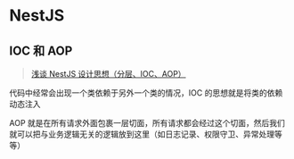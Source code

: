 # NestJS

## IOC 和 AOP

> [浅谈 NestJS 设计思想（分层、IOC、AOP）](https://juejin.cn/post/7192528039945699386)

代码中经常会出现一个类依赖于另外一个类的情况，IOC 的思想就是将类的依赖动态注入

AOP 就是在所有请求外面包裹一层切面，所有请求都会经过这个切面，然后我们就可以把与业务逻辑无关的逻辑放到这里（如日志记录、权限守卫、异常处理等等）
